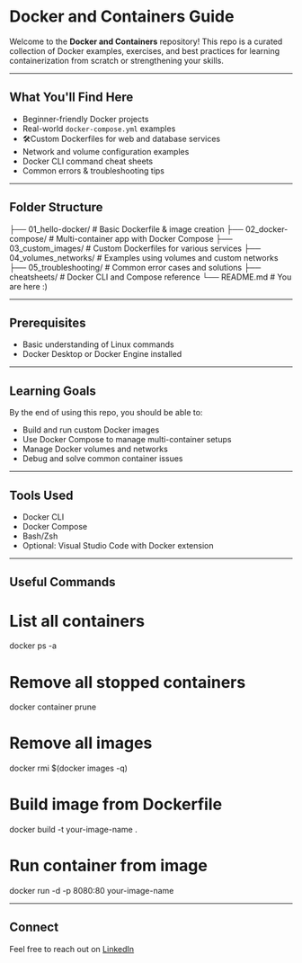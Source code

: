
# Docker and Containers Guide

Welcome to the **Docker and Containers** repository! This repo is a curated collection of Docker examples, exercises, and best practices for learning containerization from scratch or strengthening your skills.

---

## What You'll Find Here

- Beginner-friendly Docker projects
- Real-world `docker-compose.yml` examples
- 🛠Custom Dockerfiles for web and database services
- Network and volume configuration examples
- Docker CLI command cheat sheets
- Common errors & troubleshooting tips

---

## Folder Structure


├── 01_hello-docker/           # Basic Dockerfile & image creation
├── 02_docker-compose/         # Multi-container app with Docker Compose
├── 03_custom_images/          # Custom Dockerfiles for various services
├── 04_volumes_networks/       # Examples using volumes and custom networks
├── 05_troubleshooting/        # Common error cases and solutions
├── cheatsheets/               # Docker CLI and Compose reference
└── README.md                  # You are here :)

---

## Prerequisites

* Basic understanding of Linux commands
* Docker Desktop or Docker Engine installed

---

## Learning Goals

By the end of using this repo, you should be able to:

* Build and run custom Docker images
* Use Docker Compose to manage multi-container setups
* Manage Docker volumes and networks
* Debug and solve common container issues

---

## Tools Used

* Docker CLI
* Docker Compose
* Bash/Zsh
* Optional: Visual Studio Code with Docker extension

---

## Useful Commands


# List all containers
docker ps -a

# Remove all stopped containers
docker container prune

# Remove all images
docker rmi $(docker images -q)

# Build image from Dockerfile
docker build -t your-image-name .

# Run container from image
docker run -d -p 8080:80 your-image-name



---

## Connect

Feel free to reach out on [LinkedIn](https://www.linkedin.com/in/maya-mnaizel/)


